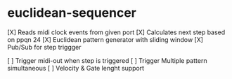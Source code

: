 # euclidean-sequencer

[X] Reads midi clock events from given port
[X] Calculates next step based on ppqn 24
[X] Euclidean pattern generator with sliding window
[X] Pub/Sub for step triggger

[ ] Trigger midi-out when step is triggered
[ ] Trigger Multiple pattern simultaneous
[ ] Velocity & Gate lenght support
